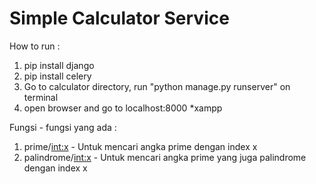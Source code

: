 <h1>Simple Calculator Service</h1>

How to run :
1. pip install django
2. pip install celery
3. Go to calculator directory, run "python manage.py runserver" on terminal
4. open browser and go to localhost:8000 *xampp

Fungsi - fungsi yang ada :
1. prime/<int:x> - Untuk mencari angka prime dengan index x
2. palindrome/<int:x> - Untuk mencari angka prime yang juga palindrome dengan index x
